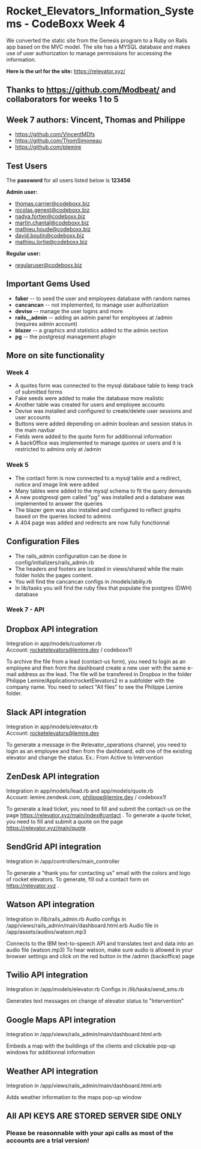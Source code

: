 # Rocket_Elevators_Information_Systems - CodeBoxx Week 4
We converted the static site from the Genesis program to a Ruby on Rails app based on the MVC model. The site has a MYSQL database and makes use of user authorization to manage permissions for accessing the information.

**Here is the url for the site:** https://relevator.xyz/

## Thanks to https://github.com/Modbeat/ and collaborators for weeks 1 to 5

## Week 7 authors: Vincent, Thomas and Philippe
- https://github.com/VincentMDfs
- https://github.com/ThomSimoneau
- https://github.com/plemire

## Test Users
The **password** for all users listed below is **123456**

**Admin user:**
- thomas.carrier@codeboxx.biz
- nicolas.genest@codeboxx.biz
- nadya.fortier@codeboxx.biz
- martin.chantal@codeboxx.biz
- mathieu.houde@codeboxx.biz
- david.boutin@codeboxx.biz
- mathieu.lortie@codeboxx.biz

**Regular user:**
- regularuser@codeboxx.biz

## Important Gems Used
- **faker** -- to seed the user and employees database with random names
- **cancancan** -- not implemented, to manage user authorization
- **devise** -- manage the user logins and more
- **rails__admin** -- adding an admin panel for employees at /admin (requires admin account)
- **blazer** -- a graphics and statistics added to the admin section
- **pg** -- the postgresql management plugin

## More on site functionality

### Week 4
- A quotes form was connected to the mysql database table to keep track of submitted forms
- Fake seeds were added to make the database more realistic
- Another table was created for users and employee accounts
- Devise was installed and configured to create/delete user sessions and user accounts
- Buttons were added depending on admin boolean and session status in the main navbar
- Fields were added to the quote form for additionnal information
- A backOffice was implemented to manage quotes or users and it is restricted to admins only at /admin

### Week 5
- The contact form is now connected to a mysql table and a redirect, notice and image link were added
- Many tables were added to the mysql schema to fit the query demands
- A new postgresql gem called "pg" was installed and a database was implemented to answer the queries
- The blazer gem was also installed and configured to reflect graphs based on the queries locked to admins
- A 404 page was added and redirects are now fully functionnal

## Configuration Files
- The rails_admin configuration can be done in config/initializers/rails_admin.rb
- The headers and footers are located in views/shared while the main folder holds the pages content.
- You will find the cancancan configs in /models/abiliy.rb
- In lib/tasks you will find the ruby files that populate the postgres (DWH) database


### Week 7 - API

## Dropbox API integration  
Integration in app/models/customer.rb  
Account: rocketelevators@lemire.dev / codeboxx1!

To archive the file from a lead (contact-us form), you need to login as an employee and then from the dashboard create a new user with the same e-mail address as the lead.  The file will be transfered in Dropbox in the folder Philippe Lemire/Application/rocketElevators2 in a subfolder with the company name.  You need to select "All files" to see the Philippe Lemire folder.


## Slack API integration  
Integration in app/models/elevator.rb  
Account: rocketelevators@lemire.dev

To generate a message in the #elevator_operations channel, you need to login as an employee and then from the dashboard, edit one of the existing elevator and change the status.  Ex.: From Active to Intervention


## ZenDesk API integration  
Integration in app/models/lead.rb and app/models/quote.rb  
Account: lemire.zendesk.com, philippe@lemire.dev / codeboxx1!

To generate a lead ticket, you need to fill and submit the contact-us on the page https://relevator.xyz/main/index#contact .
To generate a quote ticket, you need to fill and submit a quote on the page https://relevator.xyz/main/quote .

## SendGrid API integration
Integration in /app/controllers/main_controller

To generate a "thank you for contacting us" email with the colors and logo of rocket elevators. To generate, fill out a contact form on https://relevator.xyz .

## Watson API integration
Integration in /lib/rails_admin.rb
Audio configs in /app/views/rails_admin/main/dashboard.html.erb
Audio file in /app/assets/audios/watson.mp3

Connects to the IBM text-to-speech API and translates text and data into an audio file (watson.mp3)
To hear watson, make sure audio is allowed in your browser settings and click on the red button in the /admin (backoffice) page

## Twilio API integration
Integration in /app/models/elevator.rb
Configs in /lib/tasks/send_sms.rb

Generates text messages on change of elevator status to "Intervention"

## Google Maps API integration
Integration in /app/views/rails_admin/main/dashboard.html.erb

Embeds a map with the buildings of the clients and clickable pop-up windows for additionnal information

## Weather API integration
Integration in /app/views/rails_admin/main/dashboard.html.erb

Adds weather information to the maps pop-up window

## All API KEYS ARE STORED SERVER SIDE ONLY
### Please be reasonnable with your api calls as most of the accounts are a trial version!
